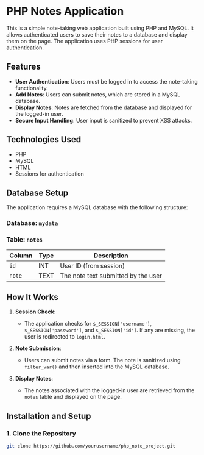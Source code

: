 # PHP Notes Application

This is a simple note-taking web application built using PHP and MySQL. It allows authenticated users to save their notes to a database and display them on the page. The application uses PHP sessions for user authentication.

## Features

- **User Authentication**: Users must be logged in to access the note-taking functionality.
- **Add Notes**: Users can submit notes, which are stored in a MySQL database.
- **Display Notes**: Notes are fetched from the database and displayed for the logged-in user.
- **Secure Input Handling**: User input is sanitized to prevent XSS attacks.

## Technologies Used

- PHP
- MySQL
- HTML
- Sessions for authentication

## Database Setup

The application requires a MySQL database with the following structure:

### Database: `mydata`

### Table: `notes`
| Column  | Type   | Description                |
|---------|--------|----------------------------|
| `id`    | INT    | User ID (from session)      |
| `note`  | TEXT   | The note text submitted by the user |

## How It Works

1. **Session Check**: 
   - The application checks for `$_SESSION['username']`, `$_SESSION['password']`, and `$_SESSION['id']`. If any are missing, the user is redirected to `login.html`.
   
2. **Note Submission**:
   - Users can submit notes via a form. The note is sanitized using `filter_var()` and then inserted into the MySQL database.
   
3. **Display Notes**:
   - The notes associated with the logged-in user are retrieved from the `notes` table and displayed on the page.

## Installation and Setup

### 1. Clone the Repository
```bash
git clone https://github.com/yourusername/php_note_project.git
